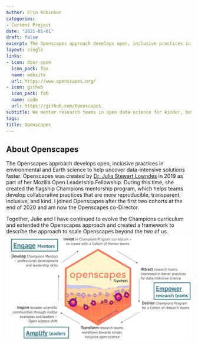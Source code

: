 ```yaml
---
author: Erin Robinson
categories:
- Current Project
date: "2021-01-01"
draft: false
excerpt: The Openscapes approach develops open, inclusive practices in environmental and Earth science to help uncover data-intensive solutions faster. 
layout: single
links:
- icon: door-open
  icon_pack: fas
  name: website
  url: https://www.openscapes.org/
- icon: github
  icon_pack: fab
  name: code
  url: https://github.com/Openscapes
subtitle: We mentor research teams in open data science for kinder, better science for future us.
tags:
title: Openscapes
---
```


## About Openscapes
The Openscapes approach develops open, inclusive practices in environmental and Earth science to help uncover data-intensive solutions faster. Openscapes was created by [Dr. Julia Stewart Lowndes](https://jules32.github.io/) in 2019 as part of her Mozilla Open Leadership Fellowship. During this time, she created the flagship Champions mentorship program, which helps teams develop collaborative practices that are more reproducible, transparent, inclusive, and kind. I joined Openscapes after the first two cohorts at the end of 2020 and am now the Openscapes co-Director. 

Together, Julie and I have continued to evolve the Champions curriculum and extended the Openscapes approach and created a framework to describe the approach to scale Openscapes beyond the two of us. 
![](openscapes-flywheel-eea.png)

